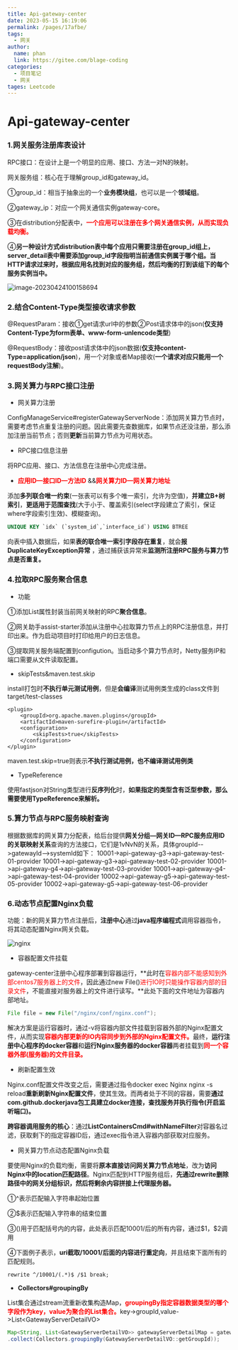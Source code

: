 ```yaml
---
title: Api-gateway-center
date: 2023-05-15 16:19:06
permalink: /pages/17afbe/
tags: 
  - 网关
author: 
  name: phan
  link: https://gitee.com/blage-coding
categories: 
  - 项目笔记
  - 网关
tages: Leetcode
---
```

# Api-gateway-center

### 1.网关服务注册库表设计

RPC接口：在设计上是一个明显的应用、接口、方法一对N的映射。

网关服务组：核心在于理解group_id和gateway_id。

①group_id：相当于抽象出的一个**业务模块组**，也可以是一个**领域组**。

②gateway_ip：对应一个网关通信实例gateway-core。

③在distribution分配表中，<font color="red">**一个应用可以注册在多个网关通信实例，从而实现负载均衡。**</font>

④**另一种设计方式distribution表中每个应用只需要注册在group_id组上，server_detail表中需要添加group_id字段指明当前通信实例属于哪个组。当HTTP请求过来时，根据应用名找到对应的服务组，然后均衡的打到该组下的每个服务实例当中。**

![image-20230424100158694](https://cdn.staticaly.com/gh/blage-coding/picx-images-hosting@master/20230515/image-20230424100158694.6eck1ai79v40.webp)

### 2.结合Content-Type类型接收请求参数

@RequestParam：接收①get请求url中的参数②Post请求体中的json(**仅支持Content-Type为form表单、www-form-unlencode类型**)

@RequestBody：接收post请求体中的json数据(**仅支持content-Type=application/json**)，用一个对象或者Map接收(**一个请求对应只能用一个requestBody注解**)。

### 3.网关算力与RPC接口注册

- 网关算力注册

ConfigManageService#registerGatewayServerNode：添加网关算力节点时，需要考虑节点重复注册的问题。因此需要先查数据库，如果节点还没注册，那么添加注册当前节点；否则**更新**当前算力节点为可用状态。

- RPC接口信息注册

将RPC应用、接口、方法信息在注册中心完成注册。

- <font color="red">**应用ID—接口ID—方法ID**</font> &&<font color="red">**网关算力ID—网关算力地址**</font>

添加**多列联合唯一约束**(一张表可以有多个唯一索引，允许为空值)，**并建立B+树索引**，**更适用于范围查找**(大于小于、覆盖索引(select字段建立了索引，保证where字段索引生效)、模糊查询)。

```sql
UNIQUE KEY `idx` (`system_id`,`interface_id`) USING BTREE
```

向表中插入数据后，如果**表的联合唯一索引字段存在重复**，就会**报DuplicateKeyException异常** ，通过捕获该异常来**监测所注册RPC服务与算力节点是否重复。**

### 4.拉取RPC服务聚合信息

- 功能

①添加List属性封装当前网关映射的RPC**聚合信息**。

②网关助手assist-starter添加从注册中心拉取算力节点上的RPC注册信息，并打印出来。作为启动项目时打印给用户的日志信息。

③提取网关服务端配置到configution。当启动多个算力节点时，Netty服务IP和端口需要从文件读取配置。

- skipTests&maven.test.skip

install打包时**不执行单元测试用例**，但是**会编译**测试用例类生成的class文件到target/test-classes

```
<plugin>
    <groupId>org.apache.maven.plugins</groupId>
    <artifactId>maven-surefire-plugin</artifactId>
    <configuration>
        <skipTests>true</skipTests>
    </configuration>
</plugin>
```

maven.test.skip=true则表示**不执行测试用例，也不编译测试用例类**

- TypeReference

使用fastjson对String类型进行**反序列化**时，**如果指定的类型含有泛型参数，那么需要使用TypeReference来解析。**

### 5.算力节点与RPC服务映射查询

根据数据库的网关算力分配表，给后台提供**网关分组—网关ID—RPC服务应用ID的关联映射关系**查询的方法接口，它们是1vNvN的关系，具体groupId-->gatewayId-->systemId如下：
10001->api-gateway-g3->api-gateway-test-01-provider
10001->api-gateway-g3->api-gateway-test-02-provider
10001->api-gateway-g4->api-gateway-test-03-provider
10001->api-gateway-g4->api-gateway-test-04-provider
10002->api-gateway-g5->api-gateway-test-05-provider
10002->api-gateway-g5->api-gateway-test-06-provider

### 6.动态节点配置Nginx负载

功能：新的网关算力节点注册后，**注册中心**通过**java程序编程式**调用容器指令，将其动态配置Nginx网关负载。

![nginx](https://cdn.staticaly.com/gh/blage-coding/picx-images-hosting@master/20230515/nginx.7jz2iidfqe4.webp)

- 容器配置文件挂载

gateway-center注册中心程序部署到容器运行，**此时在<font color="red">容器内部不能感知到外部centos7服务器上的文件</font>，因此通过new File()<font color="red">进行IO时只能操作容器内部的目录文件</font>，不能直接对服务器上的文件进行读写。**此处下面的文件地址为容器内部地址。

```java
File file = new File("/nginx/conf/nginx.conf");
```

解决方案是运行容器时，通过-v将容器内部文件挂载到容器外部的Nginx配置文件，从而实现<font color="red">**容器内部更新的IO内容同步到外部的Nginx配置文件。**</font>最终，**运行注册中心程序的docker容器**和**运行Nginx服务器的docker容器**两者挂载到<font color="red">**同一个容器外部(服务器)的文件目录。**</font>

- 刷新配置生效

Nginx.conf配置文件改变之后，需要通过指令docker exec Nginx nginx -s reload**重新刷新Nginx配置文件**，使其生效。而两者处于不同的容器，需要**通过com.github.dockerjava包工具建立docker连接，查找服务并执行指令(开启监听端口)。**

**跨容器调用服务的核心**：通过**ListContainersCmd#withNameFilter**对容器名过滤，获取剩下的指定容器ID后，通过exec指令进入容器内部获取对应服务。

- 网关算力节点动态配置Nginx负载

要使用Nginx的负载均衡，需要将**原本直接访问网关算力节点地址**，改为**访问Nginx中的location匹配路径**。Nginx匹配到HTTP服务组后，**先通过rewrite删除路径中的网关分组标识，然后将剩余内容拼接上代理服务器。**

①^表示匹配输入字符串起始位置

②$表示匹配输入字符串的结束位置

③()用于匹配括号内的内容，此处表示匹配10001/后的所有内容，通过$1，\$2调用

④下面例子表示，**uri截取/10001/后面的内容进行重定向**，并且结束下面所有的匹配规则。

```nginx
rewrite ^/10001/(.*)$ /$1 break;
```

- **Collectors#groupingBy**

List集合通过stream流重新收集构造Map，<font color="red">**groupingBy指定容器数据类型的哪个字段作为key，value为聚合的List集合。**</font>key->groupId,value->List\<GatewayServerDetailVO\>

```java
Map<String, List<GatewayServerDetailVO>> gatewayServerDetailMap = gatewayServerDetailVOS.stream()
.collect(Collectors.groupingBy(GatewayServerDetailVO::getGroupId));
```

